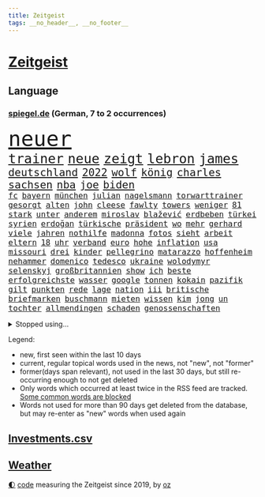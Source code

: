 ```yaml
---
title: Zeitgeist
tags: __no_header__, __no_footer__
---
```


# [Zeitgeist](https://oliz.io/zeitgeist/)

## Language

<h3><a href="https://www.spiegel.de" target="_blank">spiegel.de</a> (German, 7 to 2 occurrences)</h3>
<p style="font-family:monospace">
<span style="font-size:32pt"><a href="news_links.html#neuer" class="current">neuer</a></span>
<br>
<span style="font-size:20pt"><a href="news_links.html#trainer" class="current">trainer</a></span>
<span style="font-size:20pt"><a href="news_links.html#neue" class="current">neue</a></span>
<span style="font-size:20pt"><a href="news_links.html#zeigt" class="current">zeigt</a></span>
<span style="font-size:20pt"><a href="news_links.html#lebron" class="current">lebron</a></span>
<span style="font-size:20pt"><a href="news_links.html#james" class="current">james</a></span>
<br>
<span style="font-size:16pt"><a href="news_links.html#deutschland" class="current">deutschland</a></span>
<span style="font-size:16pt"><a href="news_links.html#2022" class="current">2022</a></span>
<span style="font-size:16pt"><a href="news_links.html#wolf" class="current">wolf</a></span>
<span style="font-size:16pt"><a href="news_links.html#könig" class="current">könig</a></span>
<span style="font-size:16pt"><a href="news_links.html#charles" class="current">charles</a></span>
<span style="font-size:16pt"><a href="news_links.html#sachsen" class="current">sachsen</a></span>
<span style="font-size:16pt"><a href="news_links.html#nba" class="current">nba</a></span>
<span style="font-size:16pt"><a href="news_links.html#joe" class="current">joe</a></span>
<span style="font-size:16pt"><a href="news_links.html#biden" class="current">biden</a></span>
<br>
<span style="font-size:12pt"><a href="news_links.html#fc" class="current">fc</a></span>
<span style="font-size:12pt"><a href="news_links.html#bayern" class="current">bayern</a></span>
<span style="font-size:12pt"><a href="news_links.html#münchen" class="current">münchen</a></span>
<span style="font-size:12pt"><a href="news_links.html#julian" class="current">julian</a></span>
<span style="font-size:12pt"><a href="news_links.html#nagelsmann" class="current">nagelsmann</a></span>
<span style="font-size:12pt"><a href="news_links.html#torwarttrainer" class="new">torwarttrainer</a></span>
<span style="font-size:12pt"><a href="news_links.html#gesorgt" class="current">gesorgt</a></span>
<span style="font-size:12pt"><a href="news_links.html#alten" class="current">alten</a></span>
<span style="font-size:12pt"><a href="news_links.html#john" class="current">john</a></span>
<span style="font-size:12pt"><a href="news_links.html#cleese" class="new">cleese</a></span>
<span style="font-size:12pt"><a href="news_links.html#fawlty" class="new">fawlty</a></span>
<span style="font-size:12pt"><a href="news_links.html#towers" class="new">towers</a></span>
<span style="font-size:12pt"><a href="news_links.html#weniger" class="current">weniger</a></span>
<span style="font-size:12pt"><a href="news_links.html#81" class="current">81</a></span>
<span style="font-size:12pt"><a href="news_links.html#stark" class="current">stark</a></span>
<span style="font-size:12pt"><a href="news_links.html#unter" class="current">unter</a></span>
<span style="font-size:12pt"><a href="news_links.html#anderem" class="current">anderem</a></span>
<span style="font-size:12pt"><a href="news_links.html#miroslav" class="new">miroslav</a></span>
<span style="font-size:12pt"><a href="news_links.html#blažević" class="new">blažević</a></span>
<span style="font-size:12pt"><a href="news_links.html#erdbeben" class="current">erdbeben</a></span>
<span style="font-size:12pt"><a href="news_links.html#türkei" class="current">türkei</a></span>
<span style="font-size:12pt"><a href="news_links.html#syrien" class="current">syrien</a></span>
<span style="font-size:12pt"><a href="news_links.html#erdoğan" class="current">erdoğan</a></span>
<span style="font-size:12pt"><a href="news_links.html#türkische" class="current">türkische</a></span>
<span style="font-size:12pt"><a href="news_links.html#präsident" class="current">präsident</a></span>
<span style="font-size:12pt"><a href="news_links.html#wo" class="current">wo</a></span>
<span style="font-size:12pt"><a href="news_links.html#mehr" class="current">mehr</a></span>
<span style="font-size:12pt"><a href="news_links.html#gerhard" class="current">gerhard</a></span>
<span style="font-size:12pt"><a href="news_links.html#viele" class="current">viele</a></span>
<span style="font-size:12pt"><a href="news_links.html#jahren" class="current">jahren</a></span>
<span style="font-size:12pt"><a href="news_links.html#nothilfe" class="new">nothilfe</a></span>
<span style="font-size:12pt"><a href="news_links.html#madonna" class="current">madonna</a></span>
<span style="font-size:12pt"><a href="news_links.html#fotos" class="current">fotos</a></span>
<span style="font-size:12pt"><a href="news_links.html#sieht" class="current">sieht</a></span>
<span style="font-size:12pt"><a href="news_links.html#arbeit" class="current">arbeit</a></span>
<span style="font-size:12pt"><a href="news_links.html#eltern" class="current">eltern</a></span>
<span style="font-size:12pt"><a href="news_links.html#18" class="current">18</a></span>
<span style="font-size:12pt"><a href="news_links.html#uhr" class="current">uhr</a></span>
<span style="font-size:12pt"><a href="news_links.html#verband" class="current">verband</a></span>
<span style="font-size:12pt"><a href="news_links.html#euro" class="current">euro</a></span>
<span style="font-size:12pt"><a href="news_links.html#hohe" class="current">hohe</a></span>
<span style="font-size:12pt"><a href="news_links.html#inflation" class="current">inflation</a></span>
<span style="font-size:12pt"><a href="news_links.html#usa" class="current">usa</a></span>
<span style="font-size:12pt"><a href="news_links.html#missouri" class="current">missouri</a></span>
<span style="font-size:12pt"><a href="news_links.html#drei" class="current">drei</a></span>
<span style="font-size:12pt"><a href="news_links.html#kinder" class="current">kinder</a></span>
<span style="font-size:12pt"><a href="news_links.html#pellegrino" class="new">pellegrino</a></span>
<span style="font-size:12pt"><a href="news_links.html#matarazzo" class="new">matarazzo</a></span>
<span style="font-size:12pt"><a href="news_links.html#hoffenheim" class="current">hoffenheim</a></span>
<span style="font-size:12pt"><a href="news_links.html#nehammer" class="current">nehammer</a></span>
<span style="font-size:12pt"><a href="news_links.html#domenico" class="current">domenico</a></span>
<span style="font-size:12pt"><a href="news_links.html#tedesco" class="current">tedesco</a></span>
<span style="font-size:12pt"><a href="news_links.html#ukraine" class="current">ukraine</a></span>
<span style="font-size:12pt"><a href="news_links.html#wolodymyr" class="current">wolodymyr</a></span>
<span style="font-size:12pt"><a href="news_links.html#selenskyj" class="current">selenskyj</a></span>
<span style="font-size:12pt"><a href="news_links.html#großbritannien" class="current">großbritannien</a></span>
<span style="font-size:12pt"><a href="news_links.html#show" class="current">show</a></span>
<span style="font-size:12pt"><a href="news_links.html#ich" class="current">ich</a></span>
<span style="font-size:12pt"><a href="news_links.html#beste" class="current">beste</a></span>
<span style="font-size:12pt"><a href="news_links.html#erfolgreichste" class="current">erfolgreichste</a></span>
<span style="font-size:12pt"><a href="news_links.html#wasser" class="current">wasser</a></span>
<span style="font-size:12pt"><a href="news_links.html#google" class="current">google</a></span>
<span style="font-size:12pt"><a href="news_links.html#tonnen" class="current">tonnen</a></span>
<span style="font-size:12pt"><a href="news_links.html#kokain" class="current">kokain</a></span>
<span style="font-size:12pt"><a href="news_links.html#pazifik" class="current">pazifik</a></span>
<span style="font-size:12pt"><a href="news_links.html#gilt" class="current">gilt</a></span>
<span style="font-size:12pt"><a href="news_links.html#punkten" class="current">punkten</a></span>
<span style="font-size:12pt"><a href="news_links.html#rede" class="current">rede</a></span>
<span style="font-size:12pt"><a href="news_links.html#lage" class="current">lage</a></span>
<span style="font-size:12pt"><a href="news_links.html#nation" class="current">nation</a></span>
<span style="font-size:12pt"><a href="news_links.html#iii" class="current">iii</a></span>
<span style="font-size:12pt"><a href="news_links.html#britische" class="current">britische</a></span>
<span style="font-size:12pt"><a href="news_links.html#briefmarken" class="current">briefmarken</a></span>
<span style="font-size:12pt"><a href="news_links.html#buschmann" class="current">buschmann</a></span>
<span style="font-size:12pt"><a href="news_links.html#mieten" class="current">mieten</a></span>
<span style="font-size:12pt"><a href="news_links.html#wissen" class="current">wissen</a></span>
<span style="font-size:12pt"><a href="news_links.html#kim" class="current">kim</a></span>
<span style="font-size:12pt"><a href="news_links.html#jong" class="current">jong</a></span>
<span style="font-size:12pt"><a href="news_links.html#un" class="current">un</a></span>
<span style="font-size:12pt"><a href="news_links.html#tochter" class="current">tochter</a></span>
<span style="font-size:12pt"><a href="news_links.html#allmendingen" class="new">allmendingen</a></span>
<span style="font-size:12pt"><a href="news_links.html#schaden" class="current">schaden</a></span>
<span style="font-size:12pt"><a href="news_links.html#genossenschaften" class="new">genossenschaften</a></span>
</p>
<details>
<summary>Stopped using...</summary>
<p class="former" style="font-size:12pt">
hielt(840) aufmerksamkeit(839) bedeuten(839) lukaschenko(839) beschließt(838) geburtstag(838) parteitag(838) quarantäne(838) sogenannte(838) szene(838) vergeben(838) williams(838) 37(837) internationaler(837) verschiedene(837) wissenschaftler(837) coronazahlen(836) videobotschaft(836) altes(835) bekanntesten(835) gelten(835) geändert(835) meghan(835) metropole(835) position(835) bmw(834) coronakrise(834) ehefrau(834) einzelne(834) führende(834) gastgeber(834) infektionen(834) negativ(834) oberbürgermeister(834) rasant(834) schweigen(834) staatschef(834) weisen(834) csuchef(833) reihe(833) wege(833) abstimmen(832) breitet(832) dachte(832) ddr(832) gemeinden(832) getan(832) ikone(832) priester(832) versorgt(832) 90(831) gegenteil(831) rechts(831) verhängen(831) versprach(831) vollständig(831) hubschrauber(830) kaputt(830) sports(830) untersuchungsausschuss(830) vermeiden(830) bielefeld(829) blicken(829) davor(829) erschweren(829) helden(829) rückschlag(829) tests(829) tränen(829) weise(829) xi(829) bilden(828) deal(828) durchsetzen(828) enger(828) gefährden(828) pocht(828) simon(828) villa(828) berichterstattung(827) bundestrainer(827) gespielt(827) michelle(827) obama(827) via(827) bekämpfen(826) finanziell(826) frieden(826) homeoffice(826) lüge(826) philipp(826) tokio(826) aufgenommen(825) ausprobiert(825) erlitt(825) hans(825) höhe(825) gesetze(824) jahrhundert(824) klinik(824) nahezu(824) party(824) werke(824) geflogen(823) lügen(823) pressestimmen(823) verzicht(823) feld(822) signalisiert(821) venezuela(821) wochenlang(821) dar(820) entwickeln(820) erkrankung(820) milde(820) spektakulären(820) zuversichtlich(820) digitalen(819) mercedes(819) schwierige(819) sendung(819) besuchen(818) moment(818) politikerinnen(818) status(818) tiefen(818) unterschied(818) gabriel(817) gefangene(817) harten(817) arabische(816) müsste(816) wunder(816) führenden(815) vierten(815) frisch(814) schrecken(814) erfolgreichsten(813) zerstören(813) züge(813) großem(812) ministerium(812) strengen(812) vorgegangen(812) immunität(811) raumstation(810) regelung(810) verfassung(810) ausrüstung(809) insassen(808) eigenes(807) enorme(805) angehörige(804) top(804) gelandet(802) hinweis(801) intensivstation(800) pleite(799) schützt(798) angeboten(797) lebensgefährlich(796) identität(789) bewegt(787) erfolgreichen(785) staatsoberhaupt(783) missbrauchs(774) vereins(769) berühmtesten(764) einfache(764) explodiert(759) stopp(759) londons(751) langjährige(731) 95(724) militärjunta(694) carlos(693) neuanfang(691) erschoss(668) belgische(661) joseph(648) potsdamer(614) akzeptieren(597) jamie(592) fehlte(581) unwettern(580) stundenlang(579) kleidung(572) bauern(569) schrumpft(566) veröffentlichung(566) mächtigen(551) las(547) vegas(547) fühlte(541) dankte(540) höchstwert(534) kameras(526) ali(522) jahrzehnt(520) alternative(517) übertragen(517) anhängern(514) drauf(511) längste(511) emirat(497) staatsbesuch(497) gehälter(495) integration(495) entstanden(489) werner(482) söders(480) games(479) beeinflusst(477) schränkt(476) mehrfamilienhaus(472) ruhestand(470) krankenkassen(467) gaspreise(463) shanghai(459) spezielle(459) messenger(457) ampelparteien(454) magazin(454) verläuft(453) missbrauchsskandal(450) rosa(450) hals(449) studenten(449) andrang(447) ostdeutschland(444) russisches(441) fahndet(438) reine(433) michel(432) kürzer(429) gewaltsamen(427) wahr(423) meta(420) waffenruhe(417) martina(415) entsteht(414) management(412) behält(411) nagel(411) erwiesen(410) pessimistisch(407) überlebten(400) marcus(397) energieversorgung(394) organisiert(391) genießen(390) bafög(389) gefühle(389) flugzeugen(383) südkoreanische(383) verkündete(381) krim(379) luhansk(378) waffenstillstand(378) einstellung(377) neuwagen(377) soldat(377) influencerin(376) berichteten(366) einfachen(361) bestürzt(360) operation(360) dresdner(359) stadtverwaltung(359) klingen(358) klitschko(353) vitali(351) m(350) kernkraftwerke(348) beckham(345) barbara(342) herum(342) umfragen(342) flughäfen(340) transparenz(337) verspätungen(337) anhalten(336) torwart(335) air(333) weltgesundheitsorganisation(333) begleiten(330) englands(329) don(328) lehnte(328) gestärkt(325) verspätet(325) barack(323) fern(322) unmittelbar(322) gelöst(321) schildern(321) analysen(320) bezahlung(320) vertreten(315) sperre(313) hochrangigen(312) invasoren(309) ausländer(306) schlechter(304) unabhängig(304) ausgang(302) staatsbürgerschaft(300) oligarch(298) vergeltung(297) königsklasse(294) untergebracht(294) ball(293) pole(292) dmitrij(288) ten(288) segen(286) schwarzes(283) weitermachen(283) ausrichten(282) energieminister(282) fair(282) arbeitslosigkeit(280) euroraum(280) geheimdienstinformationen(280) neuerdings(280) ertrinken(279) großmutter(279) prag(279) behoben(277) schlagabtausch(277) warteten(275) großoffensive(274) qualifikation(271) versöhnung(266) festen(262) verspätung(262) verzichtete(261) vogel(260) psychiatrie(259) wütende(259) falscher(258) kippt(258) ehrt(256) zustände(255) niedergeschlagen(254) kinderinterview(253) abgeschaltet(252) schwach(251) viral(251) ex(250) verdrängt(250) absteiger(249) girl(249) stagniert(247) held(246) ewigen(245) dinner(244) brennende(243) fire(240) royale(238) versinkt(238) kandidat(234) ulrich(231) verhaftung(231) lng(230) führungskräfte(229) anhaltende(227) edeka(227) senegal(227) umwelthilfe(227) befeuert(224) tierschützer(224) tvinterview(224) hast(223) gegenwart(222) camilla(221) drin(221) anlauf(220) eurozone(218) 86(217) idol(217) alzheimer(216) baum(215) geübt(214) sahen(214) zeichnungen(214) fehlstart(213) plakate(212) olympiasiegerin(211) comingout(209) instrument(209) tirol(208) übernahmen(208) erntet(207) netflixdoku(207) beurlaubt(206) kosovo(205) dramatische(203) gottschalk(203) säure(202) versorgen(202) schlange(201) abschwung(200) ansage(200) barrikaden(198) brennstäbe(198) entfernen(198) riesig(198) total(198) verkehrsministerium(198) weiterlaufen(197) weltraum(197) anschlags(196) eingeschlagen(196) entschuldigen(196) extra(196) trends(196) namens(195) handgemenge(194) gescheiterten(193) kontroversen(193) schlangen(193) agenda(192) strittigen(192) bay(191) detroit(191) gelbe(191) tampa(191) normalisierung(190) verleihung(190) islamisten(188) pipeline(187) vernichtet(187) funktion(185) achterbahn(183) sexistische(183) innenstadt(182) rebellen(182) kürzungen(181) stadtwerke(181) beamtenbund(180) etlichen(180) aussteigen(179) gehirn(179) kurzfristige(179) victoria(178) weltspitze(178) 82(177) farce(176) hingelegt(176) drehten(175) leitzins(175) nachhaltigkeit(175) britischem(174) salz(174) strikte(173) aufbau(172) kapitols(172) protestbewegung(172) danke(171) dreijähriger(170) solidarisierte(169) rezessionsangst(168) klimagipfel(167) modeikone(167) wütet(167) bürgergeld(166) fußballlegende(166) mithalten(166) rekruten(166) düsteren(165) trailer(165) zerstörungen(165) importiert(164) inselstaat(164) magnus(164) 2022/23(163) indirekt(163) myanmars(163) spitzen(163) hinterlegt(162) klimabilanz(162) renditen(162) angeordnete(161) aufmerksam(161) treffern(161) erlässt(160) europameisterschaft(160) sea(160) beleidigungen(159) katastrophenschutz(159) lindsey(159) marvin(159) nachsehen(159) bundesratspräsident(158) einziges(158) usrepräsentantenhauses(158) viking(158) zurückhalten(158) 25000(156) ernstfall(154) produzent(154) begraben(152) gehackt(152) wählte(152) bestattet(151) überstehen(151) 63(150) klassische(150) stechen(150) kreise(149) starkoch(149) aufgewachsen(148) richtete(148) wackelige(148) gendern(147) gerichtlich(147) sommerlich(147) verurteilter(147) geprallt(144) sportlicher(144) bonus(143) jackson(143) patzte(143) steuerunterlagen(143) ökologisch(143) veraltete(142) entstehung(140) krankenwagen(140) kündigung(140) marschflugkörper(140) verfeindeten(140) verhaltens(140) dient(139) farben(139) auslaufen(138) grenzfluss(138) rätseln(138) stellenanzeigen(138) verfallen(138) verbal(137) spiegelde(136) bundesbankpräsident(135) zutritt(135) 45jährige(133) kondome(133) abwasser(132) aufgehalten(132) volkswirte(132) freigegeben(131) gesteigert(130) kabinetts(130) gesetzten(129) rassistischer(129) bewusstlos(128) gutem(127) rummel(127) ausgenutzt(126) sechsten(126) seltsame(126) fachleuten(125) modernes(125) tonga(125) 2050(124) maduro(124) nicolás(124) sportlerin(124) defizite(123) militärexperte(123) mitbekommen(123) sechsjähriger(122) spencer(122) wahlgang(122) ereignis(121) strommarkt(121) überraschender(121) ansonsten(120) stützt(120) zusage(120) mittelstand(118) gaspreisbremse(116) erschließen(114) medizinischen(114) neuerlichen(114) brachen(113) spiegelrecherche(113) treibhausgase(113) königshauses(112) spiderman(112) womit(112) frischen(111) ulf(111) aufgehen(109) erweist(109) schwedt(109) militärexperten(108) monaco(108) zerstritten(108) gedreht(107) mikroplastik(107) offensiv(107) schlechtes(107) unovollversammlung(107) brunsbüttel(106) missstände(106) morgan(106) vinícius(106) 300000(105) anschluss(105) bundesweites(105) russlandpolitik(105) noah(104) begräbnis(103) organisieren(103) wmfinale(103) bevorstehen(102) podolski(102) doris(101) verstörend(101) überraschte(101) metas(100) verhelfen(100) ächzen(100) ablenkungsmanöver(99) filmstarts(99) best(98) haustür(98) verunglückte(98) akteure(97) ausgehen(97) erfüllen(97) erkrankter(97) heizt(97) margrethe(97) werbekunden(97) emilia(96) geplantes(96) klassiker(96) kurt(96) professioneller(96) winkt(96) blaue(95) finanzmärkte(95) nachkommen(95) gewalttäter(94) lecks(94) agent(93) autohersteller(93) cyberangriff(93) unternehmerin(93) hummels(92) vergibt(92) vorzeitigen(92) beileidsbekundungen(91) neuheiten(91) rechenzentrum(91) schauspielerinnen(91) vegan(91) verschaffen(91) africa(90) strafstoß(90) beerdigt(89) feindbild(89) gerechte(89) hob(89) requiem(89) vorsätze(89) erfuhren(88) klischees(88) wilhelmshaven(88) wünschte(88) birmingham(87) egon(87) formel1team(87) hockenheim(87) rücktrittsforderungen(87) schönste(87) verfünffacht(87) bundesverkehrsminister(86) carolina(86) frauenfeindliche(86) philosophie(86) schläft(86) schönheit(86) witwer(86) auswanderer(85) englisch(85) intakt(85) klopapier(85) telefonieren(85) alias(84) autorinnen(84) lambrechts(84) bundespolitiker(83) erfolgsrezept(83) kanone(83) p(83) simpson(83) sven(83) übliche(83) beleuchtung(82) oftmals(82) stippvisite(82) welttournee(82) angeht(81) harrt(81) rohöl(81) vielversprechend(81) großartig(80) nächtliche(80) optik(80) vodafone(80) weitergabe(80) anläufe(79) gary(79) geschaffen(79) terrorismus(79) unzulässig(79) uskonzern(79) volkes(79) armin(78) coronavariante(78) curtis(78) diversität(78) fortsetzungen(78) limit(78) staatsoper(78) verehrt(78) erforderliche(77) filmstar(77) gestorbenen(77) husten(77) immensen(77) montgomery(77) süße(77) arzneien(76) beseitigen(76) flugabwehr(76) großereignis(76) kindergeburtstag(76) kolleginnen(76) slum(76) 39(75) loben(75) merken(75) mitschuld(75) stünden(75) testament(75) tieres(75) einschüchterung(74) fassungslosigkeit(74) gepriesen(74) petersplatz(74) vorzeitigem(74) krankenhausreform(73) meuterei(73) nassehi(73) high(72) hip(72) anleitung(71) aufstellen(71) buchs(71) forschungseinrichtungen(71) gehörenden(71) marderpanzer(71) pistons(71) schmälert(71) tournee(71) usfirma(71) wundermittel(71) betet(70) kaserne(70) nüchtern(70) sünden(70) unterkommen(70) usamerikanerin(70) glaubhaft(69) iranproteste(69) traumatisiert(69) bowie(68) dienste(68) gelebt(68) seenot(68) adolf(67) böhmermann(67) erfolgreicher(67) kunstsammlung(67) zugreifen(67) deklarierte(66) foxconn(66) konzentration(66) kürzeren(66) prägen(66) russlandkurs(66) staates(66) vielem(66) cathy(65) dividenden(65) eindringling(65) emily(65) endemisch(65) formiert(65) kohlekraft(65) nötigen(65) rabatten(65) typischen(65) usrepräsentantenhaus(65) versetzte(65) düster(64) one(64) profit(64) schulter(64) abzeichen(63) eigentoren(63) freitagmorgen(63) furcht(63) konstatiert(63) neuerung(63) schiffer(63) verderben(63) weltklimakonferenz(63) zuspitzen(63) dawid(62) durchschnitt(62) kubacki(62) liberale(62) tanker(62) amber(61) group(61) milliardeninvestitionen(61) vollzogen(61) hirn(60) verborgen(60) werfer(60) widersprüchen(60) industrienationen(59) spielraum(59) ultrarechte(59) wachsendes(59) netanyahus(58) polarisierung(58) ratzinger(58) unberührt(58) ausdrücklich(57) leichte(57) pünktlichkeit(57) zehntausenden(57) abgeschwächt(56) iggy(56) kanzlerkandidatur(56) schirm(56) skispringen(56) sportartikelhersteller(56) twitterangestellte(56) alidoosti(55) beauftragen(55) geschüttelt(55) giftet(55) misslungene(55) mitgliedern(55) taraneh(55) ussänger(55) ablenken(54) elektromobilität(54) gitarrist(54) hill(54) republikanischen(54) sturmgewehr(54) terence(54) todesurteil(54) echo(53) erpresser(53) fahrradunfall(53) gekostet(53) gespött(53) kommentiert(53) matt(53) nflspiel(53) 51jährige(52) erlöste(52) fad(52) heels(52) pandemieregeln(52) schulessen(52) durcheinander(51) festgenommener(51) kapitolsturm(51) sexualstraftäter(51) sprachkritiker(51) umgangs(51) adler(50) gegenentwurf(50) gespeichert(50) knallern(50) niño(50) tarifbindung(50) berühmtheit(49) betriebssystem(49) markige(49) mitreden(49) müllwagen(49) punk(49) windows(49) dfbelf(48) epidemiologe(48) frischer(48) gewechselt(48) gottes(48) medizinisch(48) negativen(48) tennislegende(48) angerufen(47) militante(47) schränken(47) vorgängers(47) überfüllte(47) engere(46) schutzanzügen(46) teuerungswelle(46) verirrte(46) weihnachtsmann(46) zitate(46) 2009(45) betuchte(45) eingewiesen(45) tvsender(45) wetten(45) 32jährigen(44) aussprache(44) banker(44) gutgehen(44) kontrahenten(44) luis(44) mundgeruch(44) notwendigen(44) orthodoxen(44) aufpassen(43) fdpmann(43) foxconnwerk(43) kiewer(43) neuland(43) raketentest(43) reformideen(43) tippte(43) vermeldet(43) zugelassene(43) abbaggern(42) erstickt(42) eugesundheitsbehörde(42) hinsicht(42) lieder(42) neueigentümer(42) paartherapeuten(42) persönlichkeit(42) wmaus(42) fasern(41) fiktives(41) geschosse(41) hauptberuflich(41) hüte(41) kurzzeitig(41) schengenraum(41) sicherheitsrisiko(41) wahren(41) fehl(40) hautkrebsvorsorge(40) konzentriert(40) schlotterbeck(40) schusswechsel(40) weitesten(40) garmischpartenkirchen(39) geerbt(39) jüdisches(39) ubahn(39) werbeverbot(39) einbürgerung(38) ernte(38) fußballerisch(38) gefallene(38) hauptsitz(38) hugo(38) laschet(38) morgenstunden(38) verschütteten(38) ansatz(37) dienstwagen(37) ecke(37) enzensberger(37) göttlichen(37) jill(37) kaution(37) lichtblick(37) prämie(37) tribünen(37) tvexperte(37) wonder(37) alarmsignal(36) befördern(36) kontrollen(36) seifenblasen(36) totschlags(36) elegant(35) euphorisch(35) innsbruck(35) mehrheitlich(35) trauern(35) unbegründet(35) uneinig(35) venus(35) 71(34) exbundeskanzler(34) fabuliert(34) idaho(34) kammerspiel(34) nordostseekanal(34) skisaison(34) trainerstab(34) grand(33) lahmlegen(33) pfarrer(33) rind(33) soulfood(33) zäsur(33) atomwaffenarsenal(32) erwähnt(32) frühjahrsoffensive(32) grassiert(32) lebensversicherungen(32) lockert(32) prächtigen(32) reisepass(32) vorletzten(32) argumentiert(31) centers(31) charts(31) cloppenburg(31) gläubige(31) steine(31) tschüs(31) umgeben(31) wmviertelfinale(31) biograf(30) cash(30) eingestehen(30) hassen(30) millionenpublikum(30) reformvorschläge(30) umbauen(30) verspätete(30) ölfeld(30) überstanden(30) 32jährige(29) feministin(29) suárez(29) vakzine(29) überbieten(29) rammt(28) weihnachtsmärkte(28) feuerwerk(27) loipe(27) unnötigen(27) aufstocken(26) freigelassen(26) gefälschten(26) kosovos(26) unterm(26) waffenhilfe(26) attentäter(25) banshees(25) bündnisses(25) filmstudio(25) frührentner(25) inisherin(25) schenk(25) sentimental(25) staatsmann(25) 28jährigen(24) strange(24) unbeeindruckt(24) 1988(23) erfährt(23) etablieren(23) gesetzesverschärfung(23) patchworkfamilien(23) rauschen(23) reichsbürger(23) sagten(23) usjustiz(23) verdreifacht(23) vierschanzentournee(23) angetrieben(22) jane(22) strafverfolgung(22) 115(21) albin(21) darlehen(21) einsamer(21) festgenommenen(21) kurti(21) sportlerinnen(21) wout(21) affenlaute(20) dartswm(20) elotrans(20) gerwen(20) lieferbar(20) reederei(20) zurückzuerobern(20) center(19) einspringen(19) hussey(19) jener(19) kaufkraftverlust(19) kracht(19) rüstet(19) säuglings(19) uszeitung(19) fargo(18) gerwyn(18) lindern(18) pontifex(18) wandte(18) wells(18) beeindruckende(17) besserung(17) etabliert(17) fassen(17) stunt(17) wintersturm(17) angeschaut(16) ayatollah(16) ballistischen(16) einträge(16) fonda(16) gebilligt(16) gültig(16) modellrechnungen(16) straftäter(16) verlangsamt(16) wahnsinn(16) weihnachtsfest(16) halbherzige(15) offensiven(15) rhetorik(15) sojuskapsel(15) bunt(14) dark(14) einsam(14) kantinenessen(14) volkspartei(14) amtsverzicht(13) kummer(13) liberaleren(13) oberhaupt(13) silvesterböller(13) three(13) verbote(13) verfällt(13) anzusprechen(12) clemens(12) glass(12) kirchen(12) onion(12) straßenbahn(12) stunts(12) christdemokraten(11) cohen(11) eauto(11) gesträubt(11) kommendes(11) quarantänepflicht(11) ransomware(11)
</p>
</details>
<p>Legend:
<ul>
<li><span class="new">new</span>, first seen within the last 10 days</li>
<li><span class="current">current</span>, regular topical words used in the news, not "new", not "former"</li>
<li><span class="former">former(days span relevant)</span>, not used in the last 30 days, but still re-occurring enough to not get deleted</li>
<li>Only words which occurred at least twice in the RSS feed are tracked. <a href="language/filters.py">Some common words are blocked</a></li>
<li>Words not used for more than 90 days get deleted from the database, but may re-enter as "new" words when used again</li>
</ul>
</p>

## [Investments](investments.html)[.csv](investments.csv)

## [Weather](weather.html)

<footer>
<a href="javascript:toggleTheme()" class="nav">🌓</a>
<a href="https://github.com/ooz/zeitgeist">code</a> measuring the Zeitgeist since 2019, by <a href="https://oliz.io">oz</a>
</footer>
